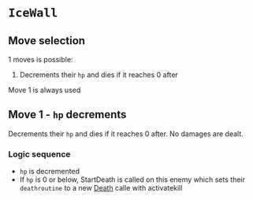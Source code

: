 # `IceWall`

## Move selection
1 moves is possible:

1. Decrements their `hp` and dies if it reaches 0 after

Move 1 is always used

## Move 1 - `hp` decrements
Decrements their `hp` and dies if it reaches 0 after. No damages are dealt.

### Logic sequence

- `hp` is decremented
- If `hp` is 0 or below, StartDeath is called on this enemy which sets their `deathroutine` to a new [Death](../../../Entities/EntityControl/Notable%20methods/Death.md) calle with activatekill
